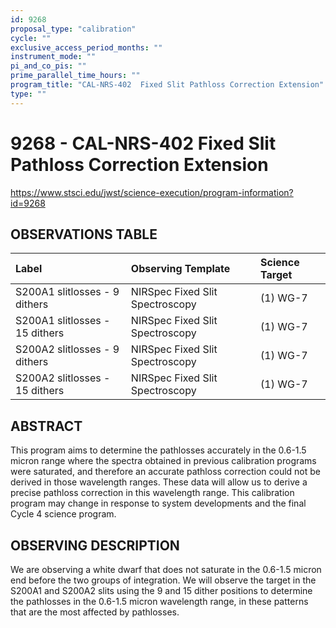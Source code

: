 ```yaml
---
id: 9268
proposal_type: "calibration"
cycle: ""
exclusive_access_period_months: ""
instrument_mode: ""
pi_and_co_pis: ""
prime_parallel_time_hours: ""
program_title: "CAL-NRS-402  Fixed Slit Pathloss Correction Extension"
type: ""
---
```

# 9268 - CAL-NRS-402  Fixed Slit Pathloss Correction Extension
https://www.stsci.edu/jwst/science-execution/program-information?id=9268
## OBSERVATIONS TABLE
| Label                       | Observing Template              | Science Target |
| :-------------------------- | :------------------------------ | :------------- |
| S200A1 slitlosses - 9 dithers   | NIRSpec Fixed Slit Spectroscopy | (1) WG-7       |
| S200A1 slitlosses - 15 dithers  | NIRSpec Fixed Slit Spectroscopy | (1) WG-7       |
| S200A2 slitlosses - 9 dithers   | NIRSpec Fixed Slit Spectroscopy | (1) WG-7       |
| S200A2 slitlosses - 15 dithers  | NIRSpec Fixed Slit Spectroscopy | (1) WG-7       |

## ABSTRACT

This program aims to determine the pathlosses accurately in the 0.6-1.5 micron range where the spectra obtained in previous calibration programs were saturated, and therefore an accurate pathloss correction could not be derived in those wavelength ranges. These data will allow us to derive a precise pathloss correction in this wavelength range. This calibration program may change in response to system developments and the final Cycle 4 science program.

## OBSERVING DESCRIPTION

We are observing a white dwarf that does not saturate in the 0.6-1.5 micron end before the two groups of integration. We will observe the target in the S200A1 and S200A2 slits using the 9 and 15 dither positions to determine the pathlosses in the 0.6-1.5 micron wavelength range, in these patterns that are the most affected by pathlosses.
